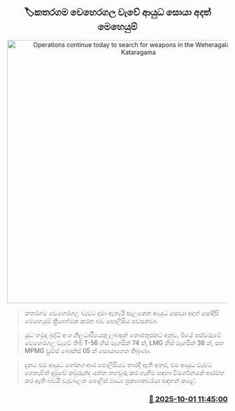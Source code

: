 <p align='center'><b><h2 align='center' title='Operations continue today to search for weapons in the Weheragala tank in Kataragama'>🏷කතරගම වෙහෙරගල වැවේ ආයුධ සොයා අදත් මෙහෙයුම්</h2></b></p>
<p align='center'><img src='https://helakuru.sgp1.cdn.digitaloceanspaces.com/esana/images/lib/srilanka-police[1].jpg' width='600' alt='Operations continue today to search for weapons in the Weheragala tank in Kataragama'></p>

> කතරගම වෙහෙරගල වැවට දමා ඇතැයි සැලකෙන ආයුධ සොයා අදත් සෝදිසි මෙහෙයුම් ක්‍රියාත්මක කරන බව පොලිසිය පවසනවා.

> යුධ හමුදා බුද්ධි අංශ නිලධාරීයෙකු ලබාදුන් තොරතුරකට අනුව, ඊයේ පස්වරුවේ වෙහෙරගල වැවේ තිබී T-56 හිස් මැගසින් 74 ක්, LMG හිස් මැගසින් 36 ක්, සහ MPMG ඩ්‍රම්ස් බොක්ස් 05 ක් සොයාගෙන තිබුණා.

> දැනට එම ආයුධ ගෝනගංආර පොලිසියට භාරදී ඇති අතර, එම ආයුධ වැවට ගෙනැවිත් දැමුවේ කවුරුන්ද යන්න තහවුරු කර ගැනීම සඳහා විමර්ශනයක් ආරම්භ කර ඇති බවයි වැඩබලන පොලිස් මාධ්‍ය ප්‍රකාශකවරයා සඳහන් කළේ.



<h3 align='right'><a href='https://www.helakuru.lk/esana/p/114129/'>📅 2025-10-01 11:45:00</a></h3>

